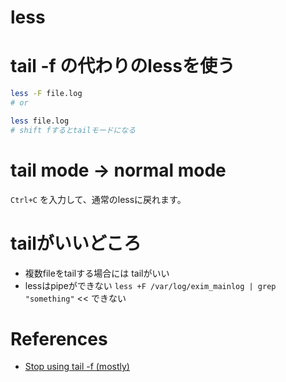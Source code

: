 less
=======

# tail -f の代わりのlessを使う

```sh
less -F file.log
# or

less file.log
# shift fするとtailモードになる
```

# tail mode -> normal mode

`Ctrl+C`
を入力して、通常のlessに戻れます。

# tailがいいどころ

+ 複数fileをtailする場合には tailがいい
+ lessはpipeができない `less +F /var/log/exim_mainlog | grep "something"` << できない



# References

+ [Stop using tail -f (mostly)](http://www.brianstorti.com/stop-using-tail/)
